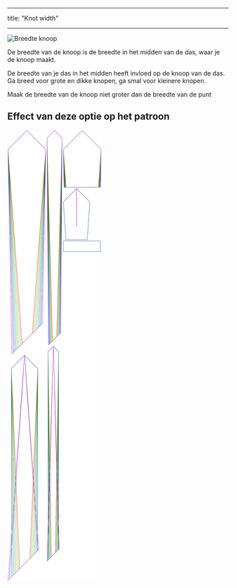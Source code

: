 - - -
title: "Knot width"
- - -

![Breedte knoop](knotwidth.svg)

De breedte van de knoop is de breedte in het midden van de das, waar je de knoop maakt.

De breedte van je das in het midden heeft invloed op de knoop van de das. Ga breed voor grote en dikke knopen, ga smal voor kleinere knopen.

<Note>

Maak de breedte van de knoop niet groter dan de breedte van de punt

</Note>

## Effect van deze optie op het patroon

![Deze afbeelding toont het effect van deze optie door meerdere varianten die een andere waarde hebben voor deze optie te vervangen](trayvon_knotwidth_sample.svg "Effect of this option on the pattern")
